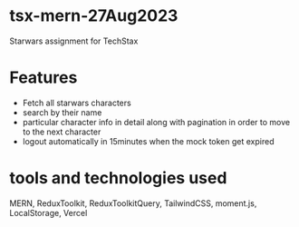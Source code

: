 # tsx-mern-27Aug2023
Starwars assignment for TechStax

# Features
- Fetch all starwars characters
- search by their name
- particular character info in detail along with pagination in order to move to the next character
- logout automatically in 15minutes when the mock token get expired

# tools and technologies used
MERN, ReduxToolkit, ReduxToolkitQuery, TailwindCSS, moment.js, LocalStorage, Vercel
